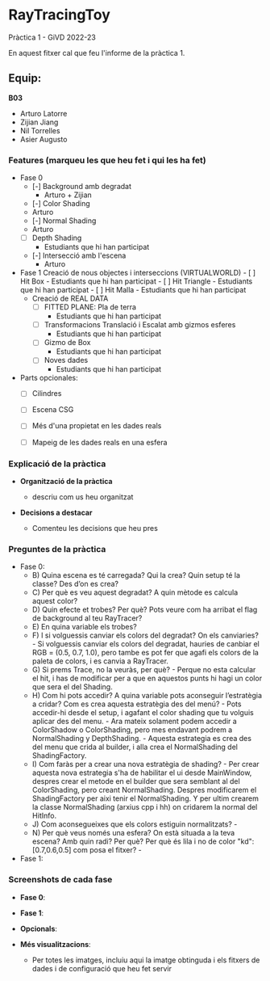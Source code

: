 # RayTracingToy
Pràctica 1 - GiVD 2022-23

En aquest fitxer cal que feu l'informe de la pràctica 1.

## Equip:
**B03**
* Arturo Latorre
* Zijian Jiang
* Nil Torrelles
* Asier Augusto

### Features (marqueu les que heu fet i qui les ha fet)
- Fase 0
    - [-] Background amb degradat
      - Arturo + Zijian
    - [-] Color Shading
     - Arturo
    - [-] Normal Shading
     - Arturo
    - [ ] Depth Shading
      - Estudiants que hi han participat
    - [-] Intersecció amb l'escena
      - Arturo
 - Fase 1
    Creació de nous objectes i interseccions (VIRTUALWORLD) 
        - [ ] Hit Box
          - Estudiants que hi han participat
        - [ ] Hit Triangle
          - Estudiants que hi han participat
        - [ ] Hit Malla
          - Estudiants que hi han participat
    - Creació de REAL DATA
        - [ ] FITTED PLANE: Pla de terra
          - Estudiants que hi han participat
        - [ ] Transformacions Translació i Escalat amb gizmos esferes
          - Estudiants que hi han participat
        - [ ] Gizmo de Box
          - Estudiants que hi han participat
        - [ ] Noves dades
          - Estudiants que hi han participat
       

- Parts opcionales: 
  - [ ] Cilindres
   
  - [ ] Escena CSG 
  
  - [ ] Més d'una propietat en les dades reals
   
  - [ ] Mapeig de les dades reals en una esfera
  
    
    
### Explicació de la pràctica    
  * **Organització de la pràctica**
    * descriu com us heu organitzat
  
  * **Decisions a destacar**
    * Comenteu les decisions que heu pres 
    
### Preguntes de la pràctica
- Fase 0:
    - B) Quina escena es té carregada? Qui la crea? Quin setup té la classe? Des d’on es crea?
    - C) Per què es veu aquest degradat? A quin mètode es calcula aquest color?
    - D) Quin efecte et trobes? Per què? Pots veure com ha arribat el flag de background al teu RayTracer? 
    - E) En quina variable els trobes?
    - F) I si volguessis canviar els colors del degradat? On els canviaries?
             - Si volguessis canviar els colors del degradat, hauries de canbiar el RGB = (0.5, 0.7, 1.0), pero tambe es pot fer que agafi els colors de la 
               paleta de colors, i es canvia a RayTracer.
    - G) Si prems Trace, no la veuràs, per què? 
             - Perque no esta calcular el hit, i has de modificar per a que en aquestos punts hi hagi un color que sera el del Shading.
    - H) Com hi pots accedir? A quina variable pots aconseguir l’estratègia a cridar? Com es crea aquesta estratègia des del menú?
             - Pots accedir-hi desde el setup, i agafant el color shading que tu volguis aplicar des del menu.
             - Ara mateix solament podem accedir a ColorShadow o ColorShading, pero mes endavant podrem a NormalShading y DepthShading.
             - Aquesta estrategia es crea des del menu que crida al builder, i alla crea el NormalShading del ShadingFactory.
    - I) Com faràs per a crear una nova estratègia de shading?
             - Per crear aquesta nova estrategia s'ha de habilitar el ui desde MainWindow, despres crear el metode en el builder que sera semblant al del
               ColorShading, pero creant NormalShading. Despres modificarem el ShadingFactory per aixi tenir el NormalShading. Y per ultim crearem la classe
               NormalShading (arxius cpp i hh) on cridarem la normal del HitInfo. 
    - J)  Com aconsegueixes que els colors estiguin normalitzats?
             - 
    - N) Per què veus només una esfera? On està situada a la teva escena? Amb quin radi? Per què? Per què és lila i no de color "kd": [0.7,0.6,0.5] com posa el
         fitxer?
             - 
- Fase 1: 


### Screenshots de cada fase
* **Fase 0**: 

* **Fase 1**: 



* **Opcionals**:


* **Més visualitzacions**:

   * Per totes les imatges, incluiu aqui la imatge obtinguda i els fitxers de dades i de configuració que heu fet servir

